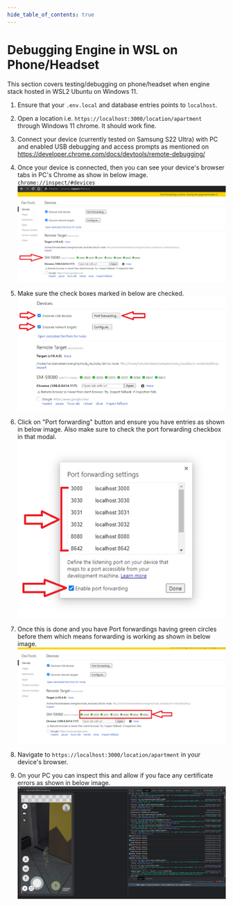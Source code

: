 ```yaml
--- 
hide_table_of_contents: true
---
```


# Debugging Engine in WSL on Phone/Headset

This section covers testing/debugging on phone/headset when engine stack hosted in WSL2 Ubuntu on Windows 11.

1. Ensure that your `.env.local` and database entries points to `localhost`.

2. Open a location i.e. `https://localhost:3000/location/apartment` through Windows 11 chrome. It should work fine.

3. Connect your device (currently tested on Samsung S22 Ultra) with PC and enabled USB debugging and access prompts as mentioned on <https://developer.chrome.com/docs/devtools/remote-debugging/>

4. Once your device is connected, then you can see your device's browser tabs in PC's Chrome as show in below image. `chrome://inspect/#devices`
![Device connected to PC Chrome](./images/debugging_device_wsl_1.png)

5. Make sure the check boxes marked in below are checked.
![Remote Devtool Options](./images/debugging_device_wsl_2.png)

6. Click on "Port forwarding" button and ensure you have entries as shown in below image. Also make sure to check the port forwarding checkbox in that modal.
![Port Forwarding Options](./images/debugging_device_wsl_3.png)

7. Once this is done and you have Port forwardings having green circles before them which means forwarding is working as shown in below image.
![Port Forwarding Enabled](./images/debugging_device_wsl_4.png)

8. Navigate to `https://localhost:3000/location/apartment` in your device's browser.

9. On your PC you can inspect this and allow if you face any certificate errors as shown in below image.
![Remote Debugging](./images/debugging_device_wsl_5.png)
